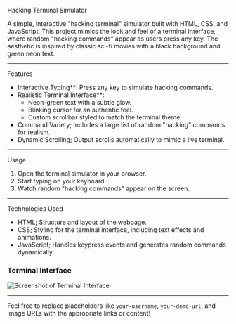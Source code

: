 Hacking Terminal Simulator

A simple, interactive "hacking terminal" simulator built with HTML, CSS, and JavaScript. This project mimics the look and feel of a terminal interface, where random "hacking commands" appear as users press any key. The aesthetic is inspired by classic sci-fi movies with a black background and green neon text.

---

 Features

- Interactive Typing**: Press any key to simulate hacking commands.
- Realistic Terminal Interface**: 
  - Neon-green text with a subtle glow.
  - Blinking cursor for an authentic feel.
  - Custom scrollbar styled to match the terminal theme.
- Command Variety; Includes a large list of random "hacking" commands for realism.
- Dynamic Scrolling; Output scrolls automatically to mimic a live terminal.

---

 Usage

1. Open the terminal simulator in your browser.
2. Start typing on your keyboard.
3. Watch random "hacking commands" appear on the screen.

---

 Technologies Used

- HTML; Structure and layout of the webpage.
- CSS; Styling for the terminal interface, including text effects and animations.
- JavaScript; Handles keypress events and generates random commands dynamically.



### Terminal Interface
![Screenshot of Terminal Interface](screenshot-image-url)

---

Feel free to replace placeholders like `your-username`, `your-demo-url`, and image URLs with the appropriate links or content!
